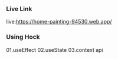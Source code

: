 ### Live Link
live:https://home-painting-94530.web.app/

### Using Hock
01.useEffect
02.useState
03.context api


### 